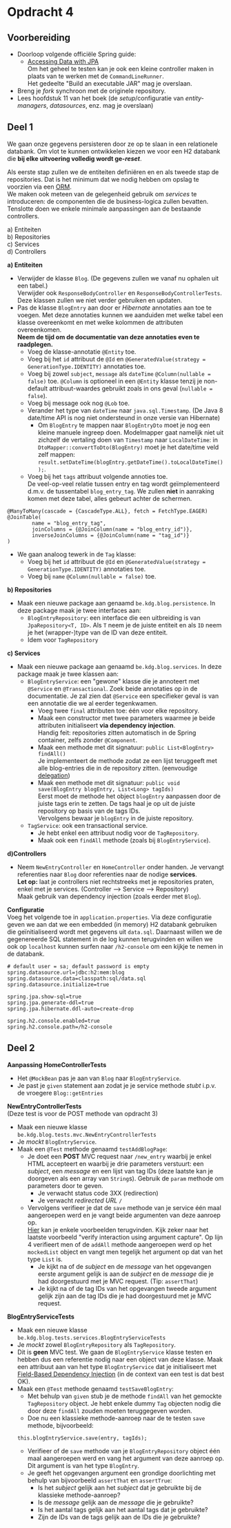 Opdracht 4
==
Voorbereiding
--
* Doorloop volgende officiële Spring guide:
    * [Accessing Data with JPA](https://spring.io/guides/gs/accessing-data-jpa/)  
      Om het geheel te testen kan je ook een kleine controller maken
      in plaats van te werken met de `CommandLineRunner`.  
      Het gedeelte "Build an executable JAR" mag je overslaan.
* Breng je _fork_ synchroon met de originele repository.
* Lees hoofdstuk 11 van het boek (de _setup_/configuratie van
_entity-managers_, _datasources_, enz. mag je overslaan)

Deel 1
--
We gaan onze gegevens persisteren door ze op te slaan
in een relationele databank. Om vlot te kunnen
ontwikkelen kiezen we voor een H2 databank die **bij
elke uitvoering volledig wordt ge-_reset_**.

Als eerste stap zullen we de entiteiten definiëren en
en als tweede stap de repositories. Dat is het minimum
dat we nodig hebben om opslag te voorzien via een
[ORM](https://en.wikipedia.org/wiki/Object-relational_mapping).  
We maken ook meteen van de gelegenheid gebruik om
_services_ te introduceren: de componenten die de
business-logica zullen bevatten.  
Tenslotte doen we enkele minimale aanpassingen aan
de bestaande controllers.

a) Entiteiten  
b) Repositories  
c) Services  
d) Controllers

**a) Entiteiten**  
* Verwijder de klasse `Blog`. (De gegevens zullen we
  vanaf nu ophalen uit een tabel.)  
  Verwijder ook `ResponseBodyController` en `ResponseBodyControllerTests`.
  Deze klassen zullen we niet verder gebruiken en updaten.
* Pas de klasse `BlogEntry` aan door er _Hibernate_
  annotaties aan toe te voegen. Met deze annotaties
  kunnen we aanduiden met welke tabel een klasse
  overeenkomt en met welke kolommen de attributen overeenkomen.  
  **Neem de tijd om de documentatie van deze annotaties
  even te raadplegen.**
  * Voeg de klasse-annotatie `@Entity` toe.
  * Voeg bij het `id` attribuut de `@Id` en
  `@GeneratedValue(strategy = GenerationType.IDENTITY)`
  annotaties toe.
  * Voeg bij zowel `subject`, `message` als `dateTime`
  `@Column(nullable = false)` toe. `@Column` is optioneel
  in een `@Entity` klasse tenzij je non-default
  attribuut-waardes gebruikt zoals in ons geval (`nullable = false`).
  * Voeg bij message ook nog `@Lob` toe.
  * Verander het type van `dateTime` naar `java.sql.Timestamp`.
  (De Java 8 date/time API is nog niet ondersteund in
  onze versie van Hibernate)
    * Om `BlogEntry` te mappen naar `BlogEntryDto` moet je nog een
    kleine manuele ingreep doen. Modelmapper gaat
    namelijk niet uit zichzelf de vertaling doen van
    `Timestamp` naar `LocalDateTime`: in `DtoMapper::convertToDto(BlogEntry)`
    moet je het date/time veld zelf
    mappen: `result.setDateTime(blogEntry.getDateTime().toLocalDateTime());`.
  * Voeg bij het `tags` attribuut volgende annoties toe.  
  De veel-op-veel relatie tussen entry en tag wordt
  geïmplementeerd d.m.v. de
  tussentabel `blog_entry_tag`. We zullen **niet**
  in aanraking komen met deze tabel, alles gebeurt achter de
  schermen.
```
@ManyToMany(cascade = {CascadeType.ALL}, fetch = FetchType.EAGER)
@JoinTable(
        name = "blog_entry_tag",
        joinColumns = {@JoinColumn(name = "blog_entry_id")},
        inverseJoinColumns = {@JoinColumn(name = "tag_id")}
)
```
* We gaan analoog tewerk in de `Tag` klasse:
  * Voeg bij het `id` attribuut de `@Id` en
  `@GeneratedValue(strategy = GenerationType.IDENTITY)`
  annotaties toe.
  * Voeg bij `name` `@Column(nullable = false)` toe.

**b) Repositories**  
* Maak een nieuwe package aan genaamd `be.kdg.blog.persistence`.
In deze package maak je twee interfaces aan:
  * `BlogEntryRepository`: een interface die een uitbreiding is
  van `JpaRepository<T, ID>`. Als `T` neem je de juiste entiteit
  en als `ID` neem je het (wrapper-)type van de ID van deze entiteit.
  * Idem voor `TagRepository`

**c) Services**  
* Maak een nieuwe package aan genaamd `be.kdg.blog.services`.
In deze package maak je twee klassen aan:
  * `BlogEntryService`: een "gewone" klasse die je annoteert met
  `@Service` en `@Transactional`. Zoek beide annotaties op in de
  documentatie. Je zal zien dat `@Service` een specifieker
  geval is van een annotatie die we al eerder tegenkwamen.
    * Voeg twee `final` attributen toe: één voor elke repository.
    * Maak een constructor met twee parameters waarmee je beide
    attributen initialiseert **via dependency injection**.  
    Handig feit: repositories zitten automatisch in de Spring container,
    zelfs zonder `@Component`.
    * Maak een methode met dit signatuur: `public List<BlogEntry> findAll()`  
    Je implementeert de methode zodat ze een lijst teruggeeft met
    alle blog-entries die in de repository zitten.
    (eenvoudige [delegation](https://en.wikipedia.org/wiki/Delegation_pattern))
    * Maak een methode met dit signatuur: `public void save(BlogEntry blogEntry, List<Long> tagIds)`  
    Eerst moet de methode het object `blogEntry` aanpassen door de juiste tags erin te zetten.
    De tags haal je op uit de juiste repository op basis van de tags IDs.  
    Vervolgens bewaar je `blogEntry` in de juiste repository. 
  * `TagService`: ook een transactional service.
    * Je hebt enkel een attribuut nodig voor de `TagRepository`.
    * Maak ook een `findAll` methode (zoals bij `BlogEntryService`).

**d)Controllers**  
* Neem `NewEntryController` en `HomeController` onder handen.
Je vervangt referenties naar `Blog` door referenties naar de
nodige **services**.  
**Let op:** laat je controllers niet rechtstreeks met je repositories
praten, enkel met je services. (Controller --> Service --> Repository)  
Maak gebruik van dependency injection (zoals eerder met `Blog`).

**Configuratie**  
Voeg het volgende toe in `application.properties`.
Via deze configuratie geven we aan dat we een embedded
(in memory) H2 databank gebruiken die geïnitialiseerd
wordt met gegevens uit `data.sql`. Daarnaast willen we
de gegenereerde SQL statement in de log kunnen terugvinden
en willen we ook op `localhost` kunnen surfen naar
`/h2-console` om een kijkje te nemen in de databank.
```
# default user = sa; default password is empty
spring.datasource.url=jdbc:h2:mem:blog
spring.datasource.data=classpath:sql/data.sql
spring.datasource.initialize=true

spring.jpa.show-sql=true
spring.jpa.generate-ddl=true
spring.jpa.hibernate.ddl-auto=create-drop

spring.h2.console.enabled=true
spring.h2.console.path=/h2-console
```

Deel 2
--
**Aanpassing HomeControllerTests**  
* Het `@MockBean` pas je aan van `Blog` naar `BlogEntryService`.
* Je past je `given` statement aan zodat je je service methode
_stubt_ i.p.v. de vroegere `Blog::getEntries`

**NewEntryControllerTests**  
(Deze test is voor de POST methode van opdracht 3)

* Maak een nieuwe klasse `be.kdg.blog.tests.mvc.NewEntryControllerTests`
* Je _mockt_ `BlogEntryService`.
* Maak een `@Test` methode genaamd `testAddBlogPage`:
  * Je doet een **POST** MVC request naar `/new_entry` waarbij je enkel HTML
  accepteert en waarbij je drie parameters verstuurt: een _subject_,
  een _message_
  en een lijst van tag IDs (deze laatste kan je doorgeven als een
  array van `String`s). Gebruik de `param` methode om parameters
  door te geven.
    * Je verwacht status code 3XX (redirection)
    * Je verwacht _redirected URL_ `/`
  * Vervolgens verifieer je dat de `save` methode van je service
  één maal aangeroepen werd en je vangt beide argumenten van deze
  aanroep op.  
  [Hier](http://www.baeldung.com/mockito-verify) kan je enkele
  voorbeelden terugvinden. Kijk zeker naar het laatste voorbeeld
  "verify interaction using argument capture". Op lijn 4
  verifieert men of de `addAll` methode aangeroepen werd op
  het `mockedList` object en vangt men tegelijk het argument op
  dat van het type `List` is.
    * Je kijkt na of de _subject_ en de _message_ van het opgevangen
    eerste argument gelijk is aan de _subject_ en de _message_ die
    je had doorgestuurd met je MVC request. (Tip: `assertThat`)
    * Je kijkt na of de tag IDs van het opgevangen tweede
    argument gelijk zijn aan de tag IDs die
    je had doorgestuurd met je MVC request.

**BlogEntryServiceTests**  
* Maak een nieuwe klasse `be.kdg.blog.tests.services.BlogEntryServiceTests`
* Je _mockt_ zowel `BlogEntryRepository` als `TagRepository`.
* Dit is **geen** MVC test. We gaan de `BlogEntryService` klasse
testen en hebben dus een referentie nodig naar een object van
deze klasse. Maak een attribuut aan van het type `BlogEntryService`
dat je initialiseert met [Field-Based Dependency Injection](http://www.baeldung.com/inversion-control-and-dependency-injection-in-spring)
(in de context van een test is dat best OK).
* Maak een `@Test` methode genaamd `testSaveBlogEntry`:
  * Met behulp van `given` stub je de methode `findAll` van het gemockte
  `TagRepository` object. Je hebt enkele dummy `Tag` objecten nodig die
  door deze `findAll` zouden moeten teruggegeven worden.
  * Doe nu een klassieke methode-aanroep naar de te testen `save` methode,
  bijvoorbeeld:
  ```
  this.blogEntryService.save(entry, tagIds);
  ```
  * Verifieer of de `save` methode van je `BlogEntryRepository` object
  één maal aangeroepen werd en vang het argument van deze aanroep op.
  Dit argument is van het type `BlogEntry`.
  * Je geeft het opgevangen argument een grondige doorlichting met behulp van
  bijvoorbeeld `assertThat` en `assertTrue`:
    * Is het _subject_ gelijk aan het _subject_ dat je gebruikte bij de
    klassieke methode-aanroep?
    * Is de _message_ gelijk aan de _message_ die je gebruikte?
    * Is het aantal tags gelijk aan het aantal tags dat je gebruikte?
    * Zijn de IDs van de tags gelijk aan de IDs die je gebruikte?

